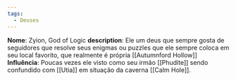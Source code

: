 ```yaml
---
tags:
  - Deuses
---
```



**Nome**: Zyion, God of Logic
**description**: Ele um deus que sempre gosta de seguidores que resolve seus enigmas ou puzzles que ele sempre coloca em seu local favorito, que realmente é própria [[Autumnford Hollow]]
**Influência**: Poucas vezes ele visto como seu irmão [[Phudite]] sendo confundido com [[Utia]] em situação da caverna [[Calm Hole]].